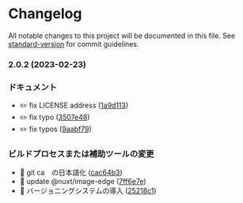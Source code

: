 # Changelog

All notable changes to this project will be documented in this file. See [standard-version](https://github.com/conventional-changelog/standard-version) for commit guidelines.

### 2.0.2 (2023-02-23)


### ドキュメント

* ✏️ fix LICENSE address ([1a9d113](https://github.com/annrie/Nuxtation/commit/1a9d113420bdbd33c17dd32aca6a2c16bdd4ede9))
* ✏️ fix typo ([3507e48](https://github.com/annrie/Nuxtation/commit/3507e48343e4e595969a29ece55117e82b0bf338))
* ✏️ fix typos ([9aabf79](https://github.com/annrie/Nuxtation/commit/9aabf796f5374183ac3699be17517e02176b4585))


### ビルドプロセスまたは補助ツールの変更

* 🤖 git ca　の日本語化 ([cac64b3](https://github.com/annrie/Nuxtation/commit/cac64b3346fc7f0c52b3952fe76d1f9051cbb63e))
* 🤖 update @nuxt/image-edge ([7ff6e7e](https://github.com/annrie/Nuxtation/commit/7ff6e7ea3491c058d3471a95ef84e601addb5fb0))
* 🤖 バージョニングシステムの導入 ([25218c1](https://github.com/annrie/Nuxtation/commit/25218c136d022bf20f0537273d92f2691ca790fb))
